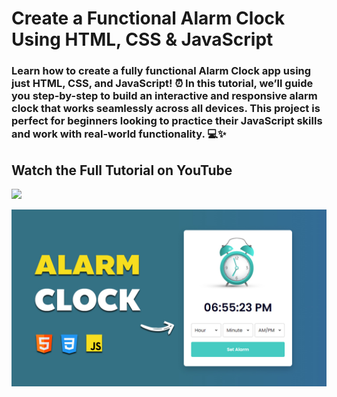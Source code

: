 # Create a Functional Alarm Clock Using HTML, CSS & JavaScript
### Learn how to create a fully functional Alarm Clock app using just HTML, CSS, and JavaScript! ⏰ In this tutorial, we’ll guide you step-by-step to build an interactive and responsive alarm clock that works seamlessly across all devices. This project is perfect for beginners looking to practice their JavaScript skills and work with real-world functionality. 💻✨

## Watch the Full Tutorial on YouTube

<a href="https://youtu.be/nOdQzH7Kp_0" target="_blank"><img src="https://github.com/sujatagunale/EasyRead/assets/151519281/1736fca5-a031-4854-8c09-bc110e3bc16d" /></a>

![preview img](preview.jpg)
